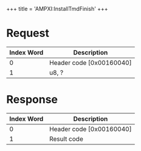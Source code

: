 +++
title = 'AMPXI:InstallTmdFinish'
+++

# Request

| Index Word | Description                |
|------------|----------------------------|
| 0          | Header code \[0x00160040\] |
| 1          | u8, ?                      |

# Response

| Index Word | Description                |
|------------|----------------------------|
| 0          | Header code \[0x00160040\] |
| 1          | Result code                |